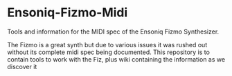 Ensoniq-Fizmo-Midi
==================

Tools and information for the MIDI spec of the Ensoniq Fizmo Synthesizer.

The Fizmo is a great synth but due to various issues it was rushed out without its complete midi spec being documented. This repository is to contain tools to work with the Fiz, plus wiki containing the information as we discover it
